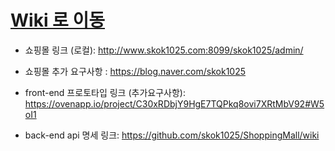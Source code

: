 # [Wiki 로 이동](https://github.com/skok1025/ShoppingMall-2week-/wiki)

- 쇼핑몰 링크 (로컬): http://www.skok1025.com:8099/skok1025/admin/
- 쇼핑몰 추가 요구사항 : https://blog.naver.com/skok1025
- front-end 프로토타입 링크 (추가요구사항):
https://ovenapp.io/project/C30xRDbjY9HgE7TQPkq8ovi7XRtMbV92#W5oI1

- back-end api 명세 링크: https://github.com/skok1025/ShoppingMall/wiki



